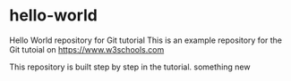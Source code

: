 # hello-world
Hello World repository for Git tutorial
This is an example repository for the Git tutoial on https://www.w3schools.com

This repository is built step by step in the tutorial.
something new
